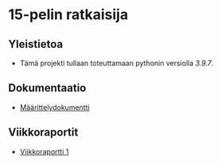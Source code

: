 # 15-pelin ratkaisija

## Yleistietoa
* Tämä projekti tullaan toteuttamaan pythonin versiolla *3.9.7*.

## Dokumentaatio

* [Määrittelydokumentti](https://github.com/tsa-dom/15-puzzle/documentation/Määrittelydokumentti.md)

## Viikkoraportit
* [Viikkoraportti 1](https://github.com/tsa-dom/15-puzzle/documentation/viikko1.md)